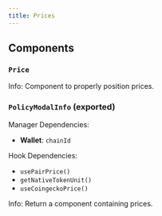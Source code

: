 ```yaml
---
title: Prices
---
```


## Components

### `Price`

Info: Component to properly position prices.

### `PolicyModalInfo` (exported)

Manager Dependencies:
- **Wallet**: `chainId`

Hook Dependencies:
- `usePairPrice()`
- `getNativeTokenUnit()`
- `useCoingeckoPrice()`

Info: Return a component containing prices.